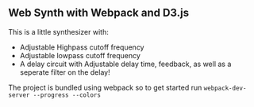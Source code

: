 ## Web Synth with Webpack and D3.js

This is a little synthesizer with:
- Adjustable Highpass cutoff frequency
- Adjustable lowpass cutoff frequency
- A delay circuit with Adjustable delay time, feedback, as well as a seperate filter on the delay!

The project is bundled using webpack so to get started run
`webpack-dev-server --progress --colors`
